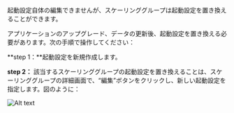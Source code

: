 起動設定自体の編集できませんが、スケーリンググループは起動設定を置き換えることができます。

アプリケーションのアップグレード、データの更新後、起動設定を置き換える必要があります。次の手順で操作してください：

**step 1：**起動設定を新規作成します。

**step 2：** 該当するスケーリンググループの起動設定を置き換えることは、スケーリンググループの詳細画面で、“編集”ボタンをクリックし、新しい起動設定を指定します。図のように：

![Alt text](https://main.qcloudimg.com/raw/dcf76968439d728860e23c70d1fc63f6.png)
